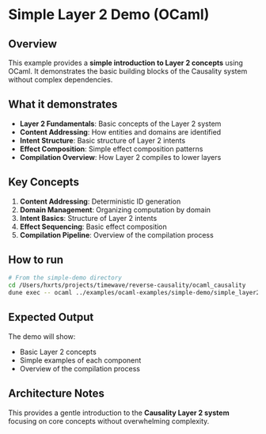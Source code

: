 # Simple Layer 2 Demo (OCaml)

## Overview

This example provides a **simple introduction to Layer 2 concepts** using OCaml. It demonstrates the basic building blocks of the Causality system without complex dependencies.

## What it demonstrates

- **Layer 2 Fundamentals**: Basic concepts of the Layer 2 system
- **Content Addressing**: How entities and domains are identified
- **Intent Structure**: Basic structure of Layer 2 intents
- **Effect Composition**: Simple effect composition patterns
- **Compilation Overview**: How Layer 2 compiles to lower layers

## Key Concepts

1. **Content Addressing**: Deterministic ID generation
2. **Domain Management**: Organizing computation by domain
3. **Intent Basics**: Structure of Layer 2 intents
4. **Effect Sequencing**: Basic effect composition
5. **Compilation Pipeline**: Overview of the compilation process

## How to run

```bash
# From the simple-demo directory
cd /Users/hxrts/projects/timewave/reverse-causality/ocaml_causality
dune exec -- ocaml ../examples/ocaml-examples/simple-demo/simple_layer2_demo.ml
```

## Expected Output

The demo will show:
- Basic Layer 2 concepts
- Simple examples of each component
- Overview of the compilation process

## Architecture Notes

This provides a gentle introduction to the **Causality Layer 2 system** focusing on core concepts without overwhelming complexity.

